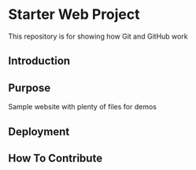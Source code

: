 # Starter Web Project

This repository is for showing how Git and GitHub work

## Introduction

## Purpose
Sample website with plenty of files for demos

## Deployment

## How To Contribute

